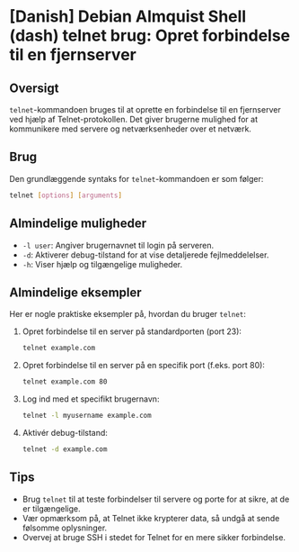 # [Danish] Debian Almquist Shell (dash) telnet brug: Opret forbindelse til en fjernserver

## Oversigt
`telnet`-kommandoen bruges til at oprette en forbindelse til en fjernserver ved hjælp af Telnet-protokollen. Det giver brugerne mulighed for at kommunikere med servere og netværksenheder over et netværk.

## Brug
Den grundlæggende syntaks for `telnet`-kommandoen er som følger:

```bash
telnet [options] [arguments]
```

## Almindelige muligheder
- `-l user`: Angiver brugernavnet til login på serveren.
- `-d`: Aktiverer debug-tilstand for at vise detaljerede fejlmeddelelser.
- `-h`: Viser hjælp og tilgængelige muligheder.

## Almindelige eksempler
Her er nogle praktiske eksempler på, hvordan du bruger `telnet`:

1. Opret forbindelse til en server på standardporten (port 23):
   ```bash
   telnet example.com
   ```

2. Opret forbindelse til en server på en specifik port (f.eks. port 80):
   ```bash
   telnet example.com 80
   ```

3. Log ind med et specifikt brugernavn:
   ```bash
   telnet -l myusername example.com
   ```

4. Aktivér debug-tilstand:
   ```bash
   telnet -d example.com
   ```

## Tips
- Brug `telnet` til at teste forbindelser til servere og porte for at sikre, at de er tilgængelige.
- Vær opmærksom på, at Telnet ikke krypterer data, så undgå at sende følsomme oplysninger.
- Overvej at bruge SSH i stedet for Telnet for en mere sikker forbindelse.